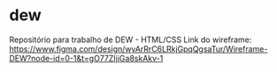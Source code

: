 # dew
Repositório para trabalho de DEW - HTML/CSS
Link do wireframe: https://www.figma.com/design/wyArRrC6LRkjGpqQgsaTur/Wireframe-DEW?node-id=0-1&t=gO77ZIjiGa8skAkv-1
